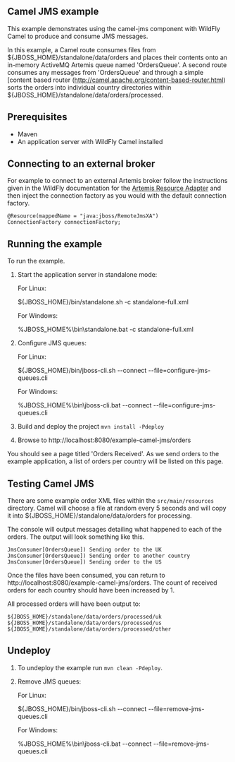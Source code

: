Camel JMS example
-----------------

This example demonstrates using the camel-jms component with WildFly Camel to produce and consume JMS messages.

In this example, a Camel route consumes files from ${JBOSS_HOME}/standalone/data/orders and places their contents onto an in-memory ActiveMQ Artemis queue named 'OrdersQueue'. A second route consumes any messages from 'OrdersQueue' and through a simple [content based router (http://camel.apache.org/content-based-router.html) sorts the orders into individual country directories within ${JBOSS_HOME}/standalone/data/orders/processed.

Prerequisites
-------------

* Maven
* An application server with WildFly Camel installed

Connecting to an external broker
--------------------------------

For example to connect to an external Artemis broker follow the instructions given in the WildFly documentation for the [Artemis Resource Adapter](http://docs.wildfly.org/15/Admin_Guide.html#Messaging) and then inject the connection factory as you would with the default connection factory.

    @Resource(mappedName = "java:jboss/RemoteJmsXA")
    ConnectionFactory connectionFactory;

Running the example
-------------------

To run the example.

1. Start the application server in standalone mode:

    For Linux:

    ${JBOSS_HOME}/bin/standalone.sh -c standalone-full.xml

    For Windows:

    %JBOSS_HOME%\bin\standalone.bat -c standalone-full.xml

2. Configure JMS queues:

    For Linux:

    ${JBOSS_HOME}/bin/jboss-cli.sh --connect --file=configure-jms-queues.cli

    For Windows:

    %JBOSS_HOME%\bin\jboss-cli.bat --connect --file=configure-jms-queues.cli

3. Build and deploy the project `mvn install -Pdeploy`

4. Browse to http://localhost:8080/example-camel-jms/orders

You should see a page titled 'Orders Received'. As we send orders to the example application, a list of orders per country will be listed on this page.

Testing Camel JMS
-----------------

There are some example order XML files within the `src/main/resources` directory. Camel will choose a file at random every 5 seconds and will copy it into ${JBOSS_HOME}/standalone/data/orders for processing.

The console will output messages detailing what happened to each of the orders. The output will look something like this.

    JmsConsumer[OrdersQueue]) Sending order to the UK
    JmsConsumer[OrdersQueue]) Sending order to another country
    JmsConsumer[OrdersQueue]) Sending order to the US

Once the files have been consumed, you can return to http://localhost:8080/example-camel-jms/orders. The count of received orders for each country should have been increased by 1.

All processed orders will have been output to:

    ${JBOSS_HOME}/standalone/data/orders/processed/uk
    ${JBOSS_HOME}/standalone/data/orders/processed/us
    ${JBOSS_HOME}/standalone/data/orders/processed/other

Undeploy
--------

1. To undeploy the example run `mvn clean -Pdeploy`.

2. Remove JMS queues:

    For Linux:

    ${JBOSS_HOME}/bin/jboss-cli.sh --connect --file=remove-jms-queues.cli

    For Windows:

    %JBOSS_HOME%\bin\jboss-cli.bat --connect --file=remove-jms-queues.cli
